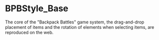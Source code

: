 # BPBStyle_Base
The core of the "Backpack Battles" game system, the drag-and-drop placement of items and the rotation of elements when selecting items, are reproduced on the web.
